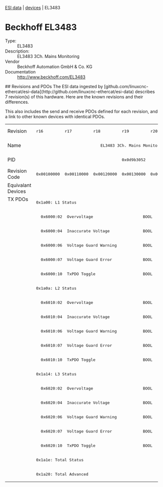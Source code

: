 <div class="nav"><a href="/esi-data">ESI data</a> | <a href="/esi-data/devices">devices</a> | EL3483</div>

#  Beckhoff EL3483

<dl>
  <dt>Type:</dt><dd>EL3483</dd>
  <dt>Description:</dt><dd>EL3483 3Ch. Mains Monitoring</dd>
  <dt>Vendor</dt><dd>Beckhoff Automation GmbH & Co. KG</dd>
  <dt>Documentation</dt><dd><a href="http://www.beckhoff.com/EL3483">http://www.beckhoff.com/EL3483</a></dd>
</dl>
## Revisions and PDOs
The ESI data ingested by [github.com/linuxcnc-ethercat/esi-data](http://github.com/linuxcnc-ethercat/esi-data) describes 7 revision(s) of this hardware.  Here are the known revisions and their differences.

This also includes the send and receive PDOs defined for each revision, and a link to other known devices with identical PDOs.

<table>
<tr >
<td class="first">Revision</td>
<td ><pre>r16</pre></td>
<td ><pre>r17</pre></td>
<td ><pre>r18</pre></td>
<td ><pre>r19</pre></td>
<td ><pre>r20</pre></td>
<td ><pre>r21</pre></td>
<td ><pre>r22</pre></td>
</tr>
<tr >
<td class="first">Name</td>
<td  colspan=7 align="center"><pre>EL3483 3Ch. Mains Monitoring</pre></td>
</tr>
<tr >
<td class="first">PID</td>
<td  colspan=7 align="center"><pre>0x0d9b3052</pre></td>
</tr>
<tr >
<td class="first">Revision Code</td>
<td ><pre>0x00100000</pre></td>
<td ><pre>0x00110000</pre></td>
<td ><pre>0x00120000</pre></td>
<td ><pre>0x00130000</pre></td>
<td ><pre>0x00140000</pre></td>
<td ><pre>0x00150000</pre></td>
<td ><pre>0x00160000</pre></td>
</tr>
<tr >
<td class="first">Equivalant Devices</td>
<td  colspan=7 align="center"></td>
</tr>
<tr class="txpdo pdosection">
<td class="first" rowspan=20 valign=top>TX PDOs</td>
<td colspan=7 align="left"><pre>0x1a00: L1 Status</pre></td>
<td></td>
</tr>
<tr class="txpdo">
<td  colspan=7 align="left"><pre>  0x6000:02  Overvoltage                     BOOL</pre></td>
</tr>
<tr class="txpdo">
<td  colspan=7 align="left"><pre>  0x6000:04  Inaccurate Voltage              BOOL</pre></td>
</tr>
<tr class="txpdo">
<td  colspan=7 align="left"><pre>  0x6000:06  Voltage Guard Warning           BOOL</pre></td>
</tr>
<tr class="txpdo">
<td  colspan=7 align="left"><pre>  0x6000:07  Voltage Guard Error             BOOL</pre></td>
</tr>
<tr class="txpdo">
<td  colspan=7 align="left"><pre>  0x6000:10  TxPDO Toggle                    BOOL</pre></td>
</tr>
<tr class="txpdo pdosection">
<td  colspan=7 align="left"><pre>0x1a0a: L2 Status</pre></td>
</tr>
<tr class="txpdo">
<td  colspan=7 align="left"><pre>  0x6010:02  Overvoltage                     BOOL</pre></td>
</tr>
<tr class="txpdo">
<td  colspan=7 align="left"><pre>  0x6010:04  Inaccurate Voltage              BOOL</pre></td>
</tr>
<tr class="txpdo">
<td  colspan=7 align="left"><pre>  0x6010:06  Voltage Guard Warning           BOOL</pre></td>
</tr>
<tr class="txpdo">
<td  colspan=7 align="left"><pre>  0x6010:07  Voltage Guard Error             BOOL</pre></td>
</tr>
<tr class="txpdo">
<td  colspan=7 align="left"><pre>  0x6010:10  TxPDO Toggle                    BOOL</pre></td>
</tr>
<tr class="txpdo pdosection">
<td  colspan=7 align="left"><pre>0x1a14: L3 Status</pre></td>
</tr>
<tr class="txpdo">
<td  colspan=7 align="left"><pre>  0x6020:02  Overvoltage                     BOOL</pre></td>
</tr>
<tr class="txpdo">
<td  colspan=7 align="left"><pre>  0x6020:04  Inaccurate Voltage              BOOL</pre></td>
</tr>
<tr class="txpdo">
<td  colspan=7 align="left"><pre>  0x6020:06  Voltage Guard Warning           BOOL</pre></td>
</tr>
<tr class="txpdo">
<td  colspan=7 align="left"><pre>  0x6020:07  Voltage Guard Error             BOOL</pre></td>
</tr>
<tr class="txpdo">
<td  colspan=7 align="left"><pre>  0x6020:10  TxPDO Toggle                    BOOL</pre></td>
</tr>
<tr class="txpdo pdosection">
<td  colspan=7 align="left"><pre>0x1a1e: Total Status</pre></td>
</tr>
<tr class="txpdo pdosection">
<td  colspan=7 align="left"><pre>0x1a20: Total Advanced</pre></td>
</tr>
</table>
